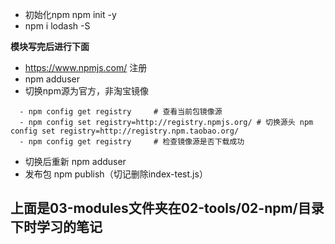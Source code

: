 - 初始化npm  npm init -y
- npm i lodash -S

**模块写完后进行下面**
- https://www.npmjs.com/ 注册
- npm adduser
- 切换npm源为官方，非淘宝镜像
```shell
  - npm config get registry 	# 查看当前包镜像源
  - npm config set registry=http://registry.npmjs.org/ # 切换源头 npm config set registry=http://registry.npm.taobao.org/
  - npm config get registry 	# 检查镜像源是否下载成功
```
- 切换后重新 npm adduser
- 发布包 npm publish（切记删除index-test.js）

**上面是03-modules文件夹在02-tools/02-npm/目录下时学习的笔记**
---
